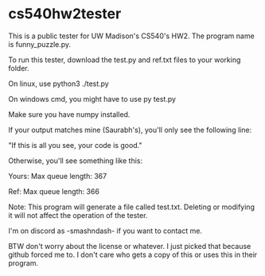 # cs540hw2tester
This is a public tester for UW Madison's CS540's HW2. The program name is funny_puzzle.py.

To run this tester, download the test.py and ref.txt files to your working
folder. 

On linux, use python3 ./test.py

On windows cmd, you might have to use py test.py

Make sure you have numpy installed.

If your output matches mine (Saurabh's), you'll only see the following line:

"If this is all you see, your code is good."

Otherwise, you'll see something like this:

Yours: Max queue length: 367

Ref:   Max queue length: 366

Note: This program will generate a file called test.txt. Deleting or modifying
it will not affect the operation of the tester.

I'm on discord as -smashndash- if you want to contact me. 

BTW don't worry about the license or whatever. I just picked that
because github forced me to. I don't care who gets a copy of this or
uses this in their program.
